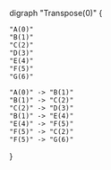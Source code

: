 digraph "Transpose(0)" {

    "A(0)"
    "B(1)"
    "C(2)"
    "D(3)"
    "E(4)"
    "F(5)"
    "G(6)"

    "A(0)" -> "B(1)"
    "B(1)" -> "C(2)"
    "C(2)" -> "D(3)"
    "B(1)" -> "E(4)"
    "E(4)" -> "F(5)"
    "F(5)" -> "C(2)"
    "F(5)" -> "G(6)"

}
